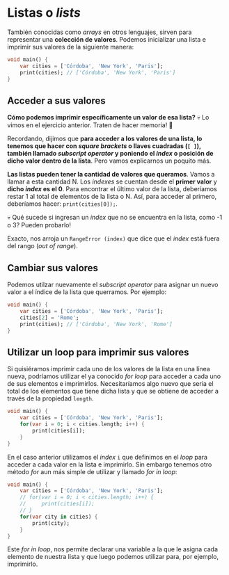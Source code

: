 # Listas o _lists_

También conocidas como _arrays_ en otros lenguajes, sirven para representar una __colección de valores__. Podemos inicializar una lista e imprimir sus valores de la siguiente manera:

```dart
void main() {
    var cities = ['Córdoba', 'New York', 'Paris'];
    print(cities); // ['Córdoba', 'New York', 'Paris']
}
```

## Acceder a sus valores

__Cómo podemos imprimir específicamente un valor de esa lista?__ 💀 Lo vimos en el ejercicio anterior. Traten de hacer memoria! 🤣

Recordando, dijimos que __para acceder a los valores de una lista, lo tenemos que hacer con _square brackets_ o llaves cuadradas (`[ ]`), también llamado _subscript operator_ y poniendo el _index_ o posición de dicho valor dentro de la lista__. Pero vamos explicarnos un poquito más.

__Las listas pueden tener la cantidad de valores que queramos__. Vamos a llamar a esta cantidad N. Los _indexes_ se cuentan desde el __primer valor__ y __dicho _index_ es el 0__. Para encontrar el último valor de la lista, deberíamos restar 1 al total de elementos de la lista o N. Así, para acceder al primero, deberíamos hacer: `print(cities[0]);`.

💀 Qué sucede si ingresan un _index_ que no se encuentra en la lista, como -1 o 3? Pueden probarlo!

Exacto, nos arroja un `RangeError (index)` que  dice que el _index_ está fuera del rango (_out of range_).

## Cambiar sus valores

Podemos utilzar nuevamente el _subscript operator_ para asignar un nuevo valor a el índice de la lista que querramos. Por ejemplo:

```dart
void main() {
    var cities = ['Córdoba', 'New York', 'Paris'];
    cities[2] = 'Rome';
    print(cities); // ['Córdoba', 'New York', 'Rome']
}
```

## Utilizar un loop para imprimir sus valores

Si quisiéramos imprimir cada uno de los valores de la lista en una línea nueva, podríamos utilizar el ya conocido _for loop_ para acceder a cada uno de sus elementos e imprimirlos. Necesitaríamos algo nuevo que sería el total de los elementos que tiene dicha lista y que se obtiene de acceder a través de la propiedad `length`.

```dart
void main() {
    var cities = ['Córdoba', 'New York', 'Paris'];
    for(var i = 0; i < cities.length; i++) {
        print(cities[i]);
    }
}
```

En el caso anterior utilizamos el _index_ `i` que definimos en el _loop_ para acceder a cada valor en la lista e imprimirlo. Sin embargo tenemos otro método _for_ aun más simple de utilizar y llamado _for in loop_:

```dart
void main() {
    var cities = ['Córdoba', 'New York', 'Paris'];
    // for(var i = 0; i < cities.length; i++) {
    //     print(cities[i]);
    // }
    for(var city in cities) {
        print(city);
    }
}
```

Este _for in loop_, nos permite declarar una variable a la que le asigna cada elemento de nuestra lista y que luego podemos utilizar para, por ejemplo, imprimirlo.
